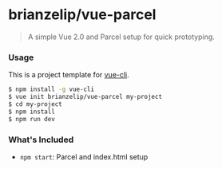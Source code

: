 # brianzelip/vue-parcel

> A simple Vue 2.0 and Parcel setup for quick prototyping.

### Usage

This is a project template for [vue-cli](https://github.com/vuejs/vue-cli).

```bash
$ npm install -g vue-cli
$ vue init brianzelip/vue-parcel my-project
$ cd my-project
$ npm install
$ npm run dev
```

### What's Included

- `npm start`: Parcel and index.html setup
